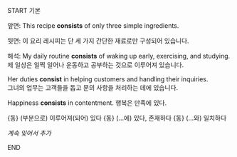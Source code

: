 START
기본

앞면:
This recipe **consists** of only three simple ingredients.  



뒷면:
이 요리 레시피는 단 세 가지 간단한 재료로만 구성되어 있습니다.


해석:
My daily routine **consists** of waking up early, exercising, and studying.  
제 일상은 일찍 일어나 운동하고 공부하는 것으로 이루어져 있습니다.

Her duties **consist** in helping customers and handling their inquiries.  
그녀의 업무는 고객들을 돕고 문의 사항을 처리하는 데에 있습니다.

Happiness **consists** in contentment. 
행복은 만족에 있다.

{동} 	(부분으로) 이루어져(되어) 있다
{동} (…에) 있다, 존재하다
{동}	(…와) 일치하다

*계속 잊어서 추가*
<!--ID: 1743736871392-->
END